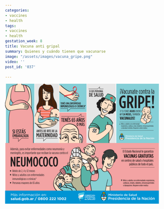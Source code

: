 ```yaml
---
categories:
- vaccines
- health
tags:
- vaccines
- health
gestation_week: 8
title: Vacuna anti gripal
summary: Quienes y cuándo tienen que vacunarse
image: "/assets/images/vacuna_gripe.png"
video: ''
post_id: '037'

---
```

![](/assets/images/vacuna_gripe.png)